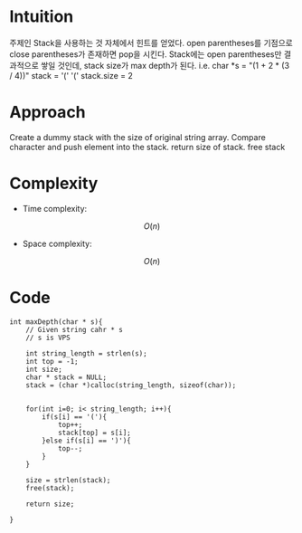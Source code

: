 # Intuition
<!-- Describe your first thoughts on how to solve this problem. -->
주제인 Stack을 사용하는 것 자체에서 힌트를 얻었다.
open parentheses를 기점으로 close parentheses가 존재하면 pop을 시킨다.
Stack에는 open parentheses만 결과적으로 쌓일 것인데, stack size가 max depth가 된다. 
i.e. 
char *s = "(1 + 2 * (3 / 4))"
stack = '(' '('
stack.size = 2 
 

# Approach
<!-- Describe your approach to solving the problem. -->
Create a dummy stack with the size of original string array.
Compare character and push element into the stack.
return size of stack.
free stack

# Complexity
- Time complexity:
<!-- Add your time complexity here, e.g. $$O(n)$$ -->
$$O(n)$$

- Space complexity:
<!-- Add your space complexity here, e.g. $$O(n)$$ -->
$$O(n)$$

# Code
```
int maxDepth(char * s){
    // Given string cahr * s 
    // s is VPS 

    int string_length = strlen(s);
    int top = -1;
    int size;
    char * stack = NULL;
    stack = (char *)calloc(string_length, sizeof(char));


    for(int i=0; i< string_length; i++){
        if(s[i] == '('){
            top++;
            stack[top] = s[i];
        }else if(s[i] == ')'){
            top--;
        }
    }    
    
    size = strlen(stack);
    free(stack);

    return size;

}
```